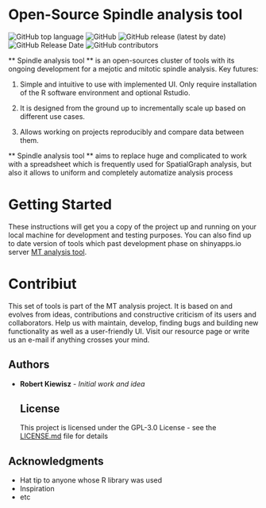 # Open-Source Spindle analysis tool
![GitHub top language](https://img.shields.io/github/languages/top/RRobert92/MT_Analysis)
![GitHub](https://img.shields.io/github/license/RRobert92/MT_Analysis)
![GitHub release (latest by date)](https://img.shields.io/github/v/release/RRobert92/MT_Analysis)
![GitHub Release Date](https://img.shields.io/github/release-date/RRobert92/MT_Analysis)
![GitHub contributors](https://img.shields.io/github/contributors/RRobert92/MT_Analysis)

** Spindle analysis tool ** is an open-sources cluster of tools with its ongoing development for a mejotic and mitotic spindle analysis. Key futures:
  
  1. Simple and intuitive to use with implemented UI. Only require installation of the R software environment and optional Rstudio.

2. It is designed from the ground up to incrementally scale up based on different use cases.

3. Allows working on projects reproducibly and compare data between them.

** Spindle analysis tool ** aims to replace huge and complicated to work with a spreadsheet which is frequently used for SpatialGraph analysis, but also it allows to uniform and completely automatize analysis process

# Getting Started
These instructions will get you a copy of the project up and running on your local machine for development and testing purposes. You can also find up to date version of tools which past development phase on shinyapps.io server
[MT analysis tool](https://kiewisz.shinyapps.io/MT_length_distribtion/).

# Contribiut 
This set of tools is part of the MT analysis project. It is based on and evolves from ideas, contributions and constructive criticism of its users and collaborators. Help us with maintain, develop, finding bugs and building new functionality as well as a user-friendly UI. Visit our resource page or write us an e-mail if anything crosses your mind.

## Authors

* **Robert Kiewisz** - *Initial work and idea*
  
  ## License
  
  This project is licensed under the GPL-3.0 License - see the [LICENSE.md](LICENSE.md) file for details

## Acknowledgments

* Hat tip to anyone whose R library was used
* Inspiration
* etc
